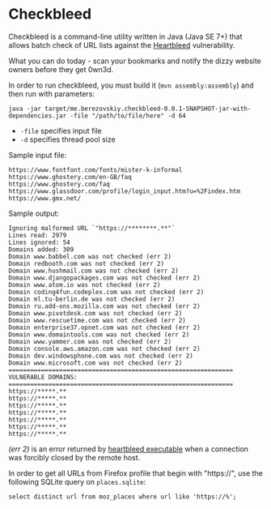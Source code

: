 Checkbleed
================

Checkbleed is a command-line utility written in Java (Java SE 7+) that allows batch check of URL lists against the [Heartbleed](http://heartbleed.com/) vulnerability.

What you can do today - scan your bookmarks and notify the dizzy website owners before they get 0wn3d.

In order to run checkbleed, you must build it (`mvn assembly:assembly`) and then run with parameters:

`java -jar target/me.berezovskiy.checkbleed-0.0.1-SNAPSHOT-jar-with-dependencies.jar -file "/path/to/file/here" -d 64`

* `-file` specifies input file
* `-d` specifies thread pool size

Sample input file:

```
https://www.fontfont.com/fonts/mister-k-informal
https://www.ghostery.com/en-GB/faq
https://www.ghostery.com/faq
https://www.glassdoor.com/profile/login_input.htm?u=%2Findex.htm
https://www.gmx.net/
```

Sample output:

```
Ignoring malformed URL `"https://********.**"`
Lines read: 2979
Lines ignored: 54
Domains added: 309
Domain www.babbel.com was not checked (err 2)
Domain redbooth.com was not checked (err 2)
Domain www.hushmail.com was not checked (err 2)
Domain www.djangopackages.com was not checked (err 2)
Domain www.atom.io was not checked (err 2)
Domain coding4fun.codeplex.com was not checked (err 2)
Domain ml.tu-berlin.de was not checked (err 2)
Domain ru.add-ons.mozilla.com was not checked (err 2)
Domain www.pivotdesk.com was not checked (err 2)
Domain www.rescuetime.com was not checked (err 2)
Domain enterprise37.opnet.com was not checked (err 2)
Domain www.domaintools.com was not checked (err 2)
Domain www.yammer.com was not checked (err 2)
Domain console.aws.amazon.com was not checked (err 2)
Domain dev.windowsphone.com was not checked (err 2)
Domain www.microsoft.com was not checked (err 2)
==============================================================
VULNERABLE DOMAINS:
==============================================================
https://*****.**
https://*****.**
https://*****.**
https://*****.**
https://*****.**
https://*****.**
https://*****.**
```

*(err 2)* is an error returned by [heartbleed executable](https://github.com/FiloSottile/Heartbleed) when a connection was forcibly closed by the remote host.

In order to get all URLs from Firefox profile that begin with "https://", use the following SQLite query on `places.sqlite`:

`select distinct url from moz_places where url like 'https://%';`